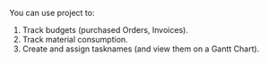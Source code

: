You can use project to:

1. Track budgets (purchased Orders, Invoices).
2. Track material consumption.
3. Create and assign tasknames (and view them on a Gantt Chart).